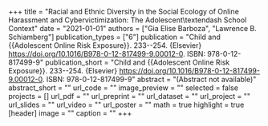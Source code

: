 +++
title = "Racial and Ethnic Diversity in the Social Ecology of Online Harassment and Cybervictimization: The Adolescent\textendash School Context"
date = "2021-01-01"
authors = ["Gia Elise Barboza", "Lawrence B. Schiamberg"]
publication_types = ["6"]
publication = "Child and {{Adolescent Online Risk Exposure}}.  233--254. {Elsevier} https://doi.org/10.1016/B978-0-12-817499-9.00012-0. ISBN: 978-0-12-817499-9"
publication_short = "Child and {{Adolescent Online Risk Exposure}}.  233--254. {Elsevier} https://doi.org/10.1016/B978-0-12-817499-9.00012-0. ISBN: 978-0-12-817499-9"
abstract = "(Abstract not available)"
abstract_short = ""
url_code = ""
image_preview = ""
selected = false
projects = []
url_pdf = ""
url_preprint = ""
url_dataset = ""
url_project = ""
url_slides = ""
url_video = ""
url_poster = ""
math = true
highlight = true
[header]
image = ""
caption = ""
+++
